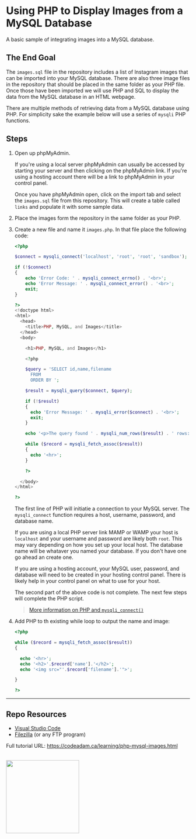# Using PHP to Display Images from a MySQL Database

A basic sample of integrating images into a MySQL database.

## The End Goal

The `images.sql` file in the repository includes a list of Instagram images that can be imported into your MySQL database. There are also three image files in the repository that should be placed in the same folder as your PHP file. Once those have been imported we will use PHP and SQL to display the data from the MySQL database in an HTML webpage. 

There are multiple methods of retrieving data from a MySQL database using PHP. For simplicity sake the example below will use a series of `mysqli` PHP functions. 

## Steps

1. Open up phpMyAdmin.

    If you're using a local server phpMyAdmin can usually be accessed by starting your server and then clicking on the phpMyAdmin link. If you're using a hosting account there will be a link to phpMyAdmin in your control panel. 

    Once you have phpMyAdmin open, click on the import tab and select the `images.sql` file from this repository. This will create a table called `links` and populate it with some sample data. 

2. Place the images form the repository in the same folder as your PHP. 

3. Create a new file and name it `images.php`. In that file place the following code:

    ```php
    <?php

    $connect = mysqli_connect('localhost', 'root', 'root', 'sandbox');

    if (!$connect) 
    {
        echo 'Error Code: ' . mysqli_connect_errno() . '<br>';
        echo 'Error Message: ' . mysqli_connect_error() . '<br>';
        exit;
    }

    ?>
    <!doctype html>
    <html>
      <head>
        <title>PHP, MySQL, and Images</title>
      </head>
      <body>

        <h1>PHP, MySQL, and Images</h1>

        <?php

        $query = 'SELECT id,name,filename
          FROM 
          ORDER BY ';

        $result = mysqli_query($connect, $query);

        if (!$result)
        {
          echo 'Error Message: ' . mysqli_error($connect) . '<br>';
          exit;
        }

        echo '<p>The query found ' . mysqli_num_rows($result) . ' rows:</p>';

        while ($record = mysqli_fetch_assoc($result))
        {
          echo '<hr>';
        }

        ?>        

      </body>
    </html>

    ?>
    ```

    The first line of PHP will initiatie a connection to your MySQL server. The `mysqli_connect` function requires a host, username, password, and database name. 

    If you are using a local PHP server link MAMP or WAMP your host is `localhost` and your username and password are likely both `root`. This may vary depending on how you set up your local host. The database name will be whataver you named your database. If you don't have one go ahead an create one. 

    If you are using a hosting account, your MySQL user, password, and database will need to be created in your hosting control panel. There is likely help in your control panel on what to use for your host. 

    The second part of the above code is not complete. The next few steps will complete the PHP script. 

    > [More information on PHP and `mysqli_connect()`](https://www.php.net/manual/en/function.mysqli-connect.php)

4. Add PHP to th existing while loop to output the name and image:

    ```php
    <?php

    while ($record = mysqli_fetch_assoc($result))
    {

      echo '<hr>';
      echo '<h2>'.$record['name'].'</h2>';
      echo '<img src="'.$record['filename'].'">';

    }

    ?>
    ```

***

## Repo Resources

* [Visual Studio Code](https://code.visualstudio.com/)
* [Filezilla](https://filezilla-project.org/) (or any FTP program)

Full tutorial URL: https://codeadam.ca/learning/php-mysql-images.html

<br>
<a href="https://codeadam.ca">
<img src="https://cdn.codeadam.ca/images@1.0.0/codeadam-logo-coloured-horizontal.png" width="200">
</a>
